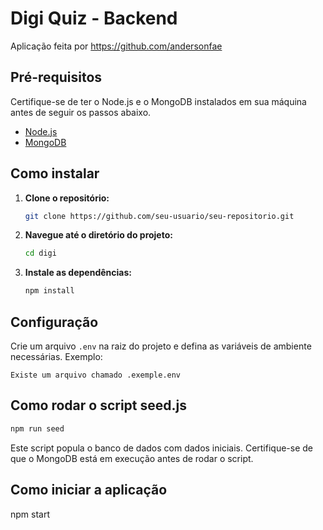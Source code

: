 # Digi Quiz - Backend

Aplicação feita por https://github.com/andersonfae

## Pré-requisitos

Certifique-se de ter o Node.js e o MongoDB instalados em sua máquina antes de seguir os passos abaixo.

- [Node.js](https://nodejs.org/)
- [MongoDB](https://www.mongodb.com/try/download/community)

## Como instalar

1. **Clone o repositório:**

   ```bash
   git clone https://github.com/seu-usuario/seu-repositorio.git
   ```

2. **Navegue até o diretório do projeto:**

   ```bash
   cd digi
   ```

3. **Instale as dependências:**

   ```bash
   npm install
   ```

## Configuração

Crie um arquivo `.env` na raiz do projeto e defina as variáveis de ambiente necessárias. Exemplo:

```env
Existe um arquivo chamado .exemple.env
```

## Como rodar o script seed.js

```bash
npm run seed
```

Este script popula o banco de dados com dados iniciais. Certifique-se de que o MongoDB está em execução antes de rodar o script.

## Como iniciar a aplicação

npm start

